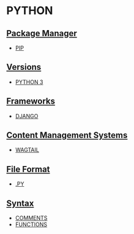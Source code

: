 # PYTHON

## [Package Manager](../../../../../KEYWORDS/PackageManager.md)
- [PIP](../../../../../LEVEL-6/SCIENCE/COMPUTER-SCIENCE/PROGRAMMING/PROGRAMMING-LANGUAGES/PYTHON/PIP.md)

## [Versions](../../../../../KEYWORDS/Versions.md)
- [PYTHON 3](../../../../../LEVEL-6/SCIENCE/COMPUTER-SCIENCE/PROGRAMMING/PROGRAMMING-LANGUAGES/PYTHON/PYTHON-3.md)

## [Frameworks](../../../../../KEYWORDS/Frameworks.md)
- [DJANGO](../../../../../LEVEL-6/SCIENCE/COMPUTER-SCIENCE/PROGRAMMING/PROGRAMMING-LANGUAGES/PYTHON/DJANGO.md)

## [Content Management Systems](../../../../../KEYWORDS/ContentManagementSystems.md)
- [WAGTAIL](../../../../../LEVEL-6/SCIENCE/COMPUTER-SCIENCE/PROGRAMMING/PROGRAMMING-LANGUAGES/PYTHON/WAGTAIL.md)

## [File Format](../../../../../KEYWORDS/FileFormat.md)

- [.PY](../../../../../LEVEL-6/SCIENCE/COMPUTER-SCIENCE/PROGRAMMING/PROGRAMMING-LANGUAGES/PYTHON/PY.md)

## [Syntax](../../../../../KEYWORDS/Syntax.md)

- [COMMENTS](../../../../../LEVEL-6/SCIENCE/COMPUTER-SCIENCE/PROGRAMMING/PROGRAMMING-LANGUAGES/PYTHON/COMMENTS.md)
- [FUNCTIONS](../../../../../LEVEL-6/SCIENCE/COMPUTER-SCIENCE/PROGRAMMING/PROGRAMMING-LANGUAGES/PYTHON/FUNCTIONS.md)

<!-- ## Resources -->

<!-- https://en.wikipedia.org/wiki/Python_(programming_language) -->
<!-- https://www.w3schools.com/python/ -->
<!-- https://www.codecademy.com/catalog/language/python -->
<!-- https://developer.mozilla.org/en-US/docs/Glossary/Python // https://www.python.org/ -->
<!-- https://code.visualstudio.com/docs/python/python-tutorial -->
<!-- https://www.python.org/downloads/ -->

<!-- TensorFlow -->
<!-- NumPy -->
<!-- SciPy  -->
<!-- Pandas -->
<!-- Matplotlib  -->
<!-- Keras -->
<!-- SciKit-Learn -->
<!-- PyTorch -->
<!-- Scrapy -->
<!-- BeautifulSoup -->